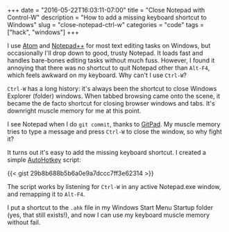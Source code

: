 +++
date        = "2016-05-22T16:03:11-07:00"
title       = "Close Notepad with Control-W"
description = "How to add a missing keyboard shortcut to Windows"
slug        = "close-notepad-ctrl-w"
categories  = "code"
tags        = ["hack", "windows"]
+++

I use [Atom](https://atom.io/) and [Notepad++](https://notepad-plus-plus.org/) for most text editing tasks on Windows, but occasionally I'll drop down to good, trusty Notepad. It loads fast and handles bare-bones editing tasks without much fuss. However, I found it annoying that there was no shortcut to quit Notepad other than ``Alt-F4``, which feels awkward on my keyboard. Why can't I use ``Ctrl-W``?

<!--more-->

``Ctrl-W`` has a long history: it's always been the shortcut to close Windows Explorer (folder) windows. When tabbed browsing came onto the scene, it became the de facto shortcut for closing browser windows and tabs. It's downright muscle memory for me at this point.

I see Notepad when I do ``git commit``, thanks to [GitPad][gitpad]. My muscle memory tries to type a message and press ``Ctrl-W`` to close the window, so why fight it?

It turns out it's easy to add the missing keyboard shortcut. I created a simple [AutoHotkey][ahk] script:

{{< gist 29b8b688b5b6a0e9a7dccc7ff3e62314 >}}

The script works by listening for ``Ctrl-W`` in any active Notepad.exe window, and remapping it to ``Alt-F4``.

I put a shortcut to the ``.ahk`` file in my Windows Start Menu Startup folder (yes, that still exists!), and now I can use my keyboard muscle memory without fail.

[gitpad]: https://github.com/github/GitPad
[ahk]: https://autohotkey.com/
